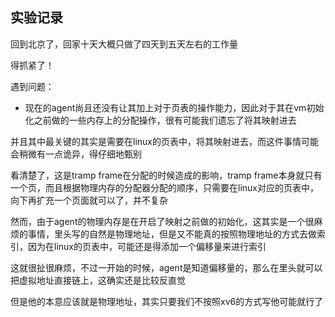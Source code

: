 ## 实验记录
回到北京了，回家十天大概只做了四天到五天左右的工作量

得抓紧了！

遇到问题：
- 现在的agent尚且还没有让其加上对于页表的操作能力，因此对于其在vm初始化之前做的一些内存上的分配操作，很有可能我们遗忘了将其映射进去

并且其中最关键的其实是需要在linux的页表中，将其映射进去，而这件事情可能会稍微有一点诡异，得仔细地甄别

看清楚了，这是tramp frame在分配的时候造成的影响，tramp frame本身就只有一个页，而且根据物理内存的分配器分配的顺序，只需要在linux对应的页表中，向下再扩充一个页面就可以了，并不复杂

然而，由于agent的物理内存是在开启了映射之前做的初始化，这其实是一个很麻烦的事情，里头写的自然是物理地址，但是又不能真的按照物理地址的方式去做索引，因为在linux的页表中，可能还是得添加一个偏移量来进行索引

这就很扯很麻烦，不过一开始的时候，agent是知道偏移量的，那么在里头就可以把虚拟地址直接链上，这确实还是比较反直觉

但是他的本意应该就是物理地址，其实只要我们不按照xv6的方式写他可能就行了